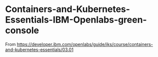 # Containers-and-Kubernetes-Essentials-IBM-Openlabs-green-console
From https://developer.ibm.com/openlabs/guide/iks/course/containers-and-kubernetes-essentials/03.01
